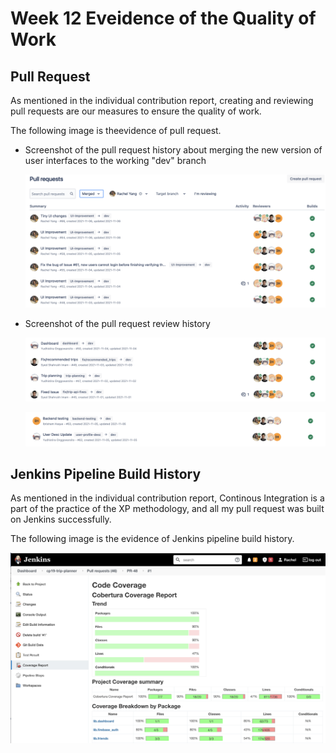 # **Week 12 Eveidence of the Quality of Work**

## Pull Request

As mentioned in the individual contribution report, creating and reviewing pull requests are our measures to ensure the quality of work. 

The following image is theevidence of pull request.

* Screenshot of the pull request history about merging the new version of user interfaces to the working "dev" branch

  ![PR](https://github.com/RachelYang1999/SOFT3888-Evidence/blob/main/Week12/img/PR.png)

* Screenshot of the pull request review history

  ![Review_PR1](https://github.com/RachelYang1999/SOFT3888-Evidence/blob/main/Week12/img/Review_PR1.png)
  
  ![Review_PR2](https://github.com/RachelYang1999/SOFT3888-Evidence/blob/main/Week12/img/Review_PR2.png)


## Jenkins Pipeline Build History

As mentioned in the individual contribution report, Continous Integration is a part of the practice of the XP methodology, and all my pull request was built on Jenkins successfully.

The following image is the evidence of Jenkins pipeline build history.

![Jenkins_PR48](https://github.com/RachelYang1999/SOFT3888-Evidence/blob/main/Week12/img/Jenkins_PR48.png)

